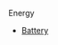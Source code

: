 <head>
    <link rel="stylesheet" type="text/css" media="all" href="/style.css">
</head>

Energy

* [Battery](battery.md)